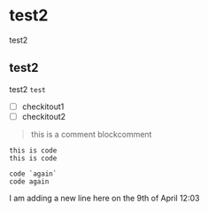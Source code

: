 # test2
test2
## test2
test2 `test`

 - [ ] checkitout1
 - [ ] checkitout2

> this is a comment
> blockcomment

```
this is code
this is code
```

```
code `again`
code again
```


I am adding a new line here on the 9th of April 12:03

<!--stackedit_data:
eyJkaXNjdXNzaW9ucyI6eyJRRFlWalFsc2hEeFN3UU82Ijp7In
N0YXJ0Ijo4LCJlbmQiOjEzLCJ0ZXh0IjoidGVzdDIifSwiNUpU
OGFTSnlCd2ExYm1qaiI6eyJzdGFydCI6NDQsImVuZCI6NTUsIn
RleHQiOiJjaGVja2l0b3V0MSJ9fSwiY29tbWVudHMiOnsiTVpM
VldTTGpjeFJVOWl4SyI6eyJkaXNjdXNzaW9uSWQiOiJRRFlWal
Fsc2hEeFN3UU82Iiwic3ViIjoiZ2g6Njc4NzkyMSIsInRleHQi
OiJJIGFtIGFkZGluZyBhIG5ldyBjb21tZW50IGhlcmUgb24gdG
hlIDl0aCBvZiBBcHJpbCIsImNyZWF0ZWQiOjE1NTQ4MDQyNTIx
NDB9LCJNb2R4ZDhMTVZuQUpDakdCIjp7ImRpc2N1c3Npb25JZC
I6IlFEWVZqUWxzaER4U3dRTzYiLCJzdWIiOiJnaDo2Nzg3OTIx
IiwidGV4dCI6IkkgYW0gcmVwbHlpbmcgdG8gdGhlIG5ldyBjb2
1tZW50IiwiY3JlYXRlZCI6MTU1NDgwNDI2NjczMn0sIlhwRlBH
MEQzTWxTb2UyS0QiOnsiZGlzY3Vzc2lvbklkIjoiNUpUOGFTSn
lCd2ExYm1qaiIsInN1YiI6ImdoOjY3ODc5MjEiLCJ0ZXh0Ijoi
SSBhbSBhZGRpbmcgYW5vdGhlciBjb21tZW50IG9uIHRoZSA5dC
BvZiBhcHJpbCIsImNyZWF0ZWQiOjE1NTQ4MDQyODE3MTN9fSwi
aGlzdG9yeSI6Wy0xNjQ4MDE0NDE4LDEwMTc3MTIyOTIsMTI0Nz
Q2MzAxM119
-->
